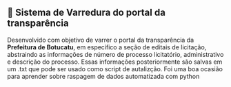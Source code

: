 <h2>🧹 Sistema de Varredura do portal da transparência</h2>
<span>Desenvolvido com objetivo de varrer o portal da transparência da <strong>Prefeitura de Botucatu</strong>, em específico a seção de editais de licitação, abstraindo as informações de número de processo licitatório, administrativo e
descrição do processo. Essas informações posteriormente são salvas em um .txt que pode ser usado como script de autalizção. Foi uma boa ocasião para aprender sobre raspagem de dados automatizada com python
</span>
